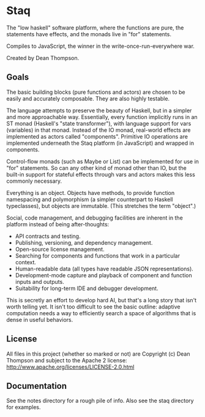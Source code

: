 Staq
=======
The "low haskell" software platform,
where the functions are pure, the statements have effects, and the monads live in "for" statements.

Compiles to JavaScript, the winner in the write-once-run-everywhere war.

Created by Dean Thompson.

Goals
-----
The basic building blocks (pure functions and actors) are chosen to be easily and accurately composable.
They are also highly testable.

The language attempts to preserve the beauty of Haskell, but in a simpler and more approachable way.
Essentially, every function implicitly runs in an ST monad (Haskell's "state transformer"), with 
language support for vars (variables) in that monad.  Instead of the IO monad, real-world effects
are implemented as actors called "components".  Primitive IO operations are implemented underneath
the Staq platform (in JavaScript) and wrapped in components.

Control-flow monads (such as Maybe or List) can be implemented for use in "for" statements.  So
can any other kind of monad other than IO, but the built-in support for stateful effects through
vars and actors makes this less commonly necessary.

Everything is an object.  Objects have methods, to provide function namespacing and polymorphism 
(a simpler counterpart to Haskell typeclasses), but objects are immutable.  (This stretches 
the term "object".)

Social, code management, and debugging facilities are inherent in the platform instead of 
being after-thoughts: 

- API contracts and testing.
- Publishing, versioning, and dependency management.
- Open-source license management.
- Searching for components and functions that work in a particular context.
- Human-readable data (all types have readable JSON representations).
- Development-mode capture and playback of component and function inputs and outputs.
- Suitability for long-term IDE and debugger development.

This is secretly an effort to develop hard AI, but that's a long story that isn't worth telling yet.
It isn't too difficult to see the basic outline: adaptive computation needs a way to efficiently search
a space of algorithms that is dense in useful behaviors.

License
-------
All files in this project (whether so marked or not) are Copyright (c) Dean Thompson and
subject to the Apache 2 license: http://www.apache.org/licenses/LICENSE-2.0.html

Documentation
-------------
See the notes directory for a rough pile of info.  Also see the staq directory for examples.